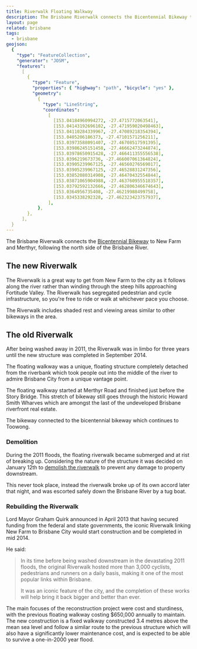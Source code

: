 ```yaml
---
title: Riverwalk Floating Walkway
description: The Brisbane Riverwalk connects the Bicentennial Bikeway to New Farm and Merthyr, following the north side of the Brisbane River.
layout: page
related: brisbane
tags:
  - brisbane
geojson:
  {
    "type": "FeatureCollection",
    "generator": "JOSM",
    "features":
      [
        {
          "type": "Feature",
          "properties": { "highway": "path", "bicycle": "yes" },
          "geometry":
            {
              "type": "LineString",
              "coordinates":
                [
                  [153.04184960994272, -27.4715772063541],
                  [153.04143192696102, -27.471959020498463],
                  [153.04110284339967, -27.47089218354394],
                  [153.0405206186373, -27.47101571256211],
                  [153.03973588091407, -27.46708517591395],
                  [153.03986245151458, -27.46662473244874],
                  [153.03978650915428, -27.466411355556538],
                  [153.0396219673736, -27.466007061364824],
                  [153.03905239967125, -27.46560276569017],
                  [153.03905239967125, -27.46528831247356],
                  [153.03852080314908, -27.46470432554844],
                  [153.03871065904988, -27.463760955518357],
                  [153.03792592132666, -27.462806346674643],
                  [153.0364956735408, -27.46219988499758],
                  [153.0345338292328, -27.462323423757937],
                ],
            },
        },
      ],
  }
---
```


The Brisbane Riverwalk connects the [Bicentennial Bikeway](../bicentennial-bikeway/) to New Farm and Merthyr, following the north side of the Brisbane River.

## The new Riverwalk

The Riverwalk is a great way to get from New Farm to the city as it follows along the river rather than winding through the steep hills approaching Fortitude Valley. The Riverwalk has segregated pedestrian and cycle infrastructure, so you're free to ride or walk at whichever pace you choose.

The Riverwalk includes shaded rest and viewing areas similar to other bikeways in the area.

## The old Riverwalk

After being washed away in 2011, the Riverwalk was in limbo for three years until the new structure was completed in September 2014.

The floating walkway was a unique, floating structure completely detached from the riverbank which took people out into the middle of the river to admire Brisbane City from a unique vantage point.

The floating walkway started at Merthyr Road and finished just before the Story Bridge. This stretch of bikeway still goes through the historic Howard Smith Wharves which are amongst the last of the undeveloped Brisbane riverfront real estate.

The bikeway connected to the bicentennial bikeway which continues to Toowong.

### Demolition

During the 2011 floods, the floating riverwalk became submerged and at rist of breaking up. Considering the nature of the structure it was decided on January 12th to <a href="http://www.brisbanetimes.com.au/environment/weather/explosives-destroy-riverwalk-20110112-19nwp.html">demolish the riverwalk</a> to prevent any damage to property downstream.

This never took place, instead the riverwalk broke up of its own accord later that night, and was escorted safely down the Brisbane River by a tug boat.

### Rebuilding the Riverwalk

Lord Mayor Graham Quirk announced in April 2013 that having secured funding from the federal and state governments, the iconic Riverwalk linking New Farm to Brisbane City would start construction and be completed in mid 2014.

He said:

> In its time before being washed downstream in the devastating 2011 floods, the original Riverwalk hosted more than 3,000 cyclists, pedestrians and runners on a daily basis, making it one of the most popular links within Brisbane.
>
> It was an iconic feature of the city, and the completion of these works will help bring it back bigger and better than ever.

The main focuses of the reconstruction project were cost and sturdiness, with the previous floating walkway costing $650,000 annually to maintain. The new construction is a fixed walkway constructed 3.4 metres above the mean sea level and follow a similar route to the previous structure which will also have a significantly lower maintenance cost, and is expected to be able to survive a one-in-2000 year flood.
